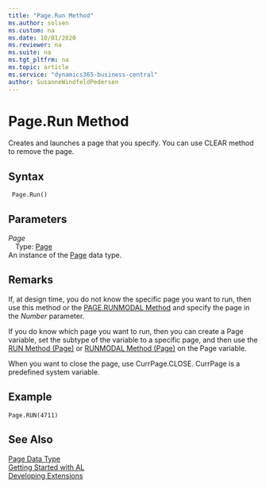 ```yaml
---
title: "Page.Run Method"
ms.author: solsen
ms.custom: na
ms.date: 10/01/2020
ms.reviewer: na
ms.suite: na
ms.tgt_pltfrm: na
ms.topic: article
ms.service: "dynamics365-business-central"
author: SusanneWindfeldPedersen
---
```

[//]: # (START>DO_NOT_EDIT)
[//]: # (IMPORTANT:Do not edit any of the content between here and the END>DO_NOT_EDIT.)
[//]: # (Any modifications should be made in the .xml files in the ModernDev repo.)
# Page.Run Method
Creates and launches a page that you specify. You can use CLEAR method to remove the page.


## Syntax
```
 Page.Run()
```

## Parameters
*Page*  
&emsp;Type: [Page](page-data-type.md)  
An instance of the [Page](page-data-type.md) data type.  


[//]: # (IMPORTANT: END>DO_NOT_EDIT)

## Remarks  
 If, at design time, you do not know the specific page you want to run, then use this method or the [PAGE.RUNMODAL Method](page-runmodal--method.md) and specify the page in the *Number* parameter.  

 If you do know which page you want to run, then you can create a Page variable, set the subtype of the variable to a specific page, and then use the [RUN Method \(Page\)](page-run--method.md) or [RUNMODAL Method \(Page\)](page-runmodal--method.md) on the Page variable.  

 When you want to close the page, use CurrPage.CLOSE. CurrPage is a predefined system variable.  

## Example  

```  
Page.RUN(4711)  
```  
  

## See Also
[Page Data Type](page-data-type.md)  
[Getting Started with AL](../../devenv-get-started.md)  
[Developing Extensions](../../devenv-dev-overview.md)